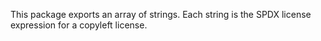 This package exports an array of strings. Each string is the SPDX license expression for a copyleft license.
